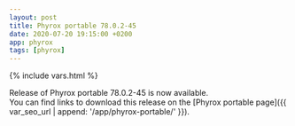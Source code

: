 ```yaml
---
layout: post
title: Phyrox portable 78.0.2-45
date: 2020-07-20 19:15:00 +0200
app: phyrox
tags: [phyrox]
---
```

{% include vars.html %}

Release of Phyrox portable 78.0.2-45 is now available.<br />
You can find links to download this release on the [Phyrox portable page]({{ var_seo_url | append: '/app/phyrox-portable/' }}).

